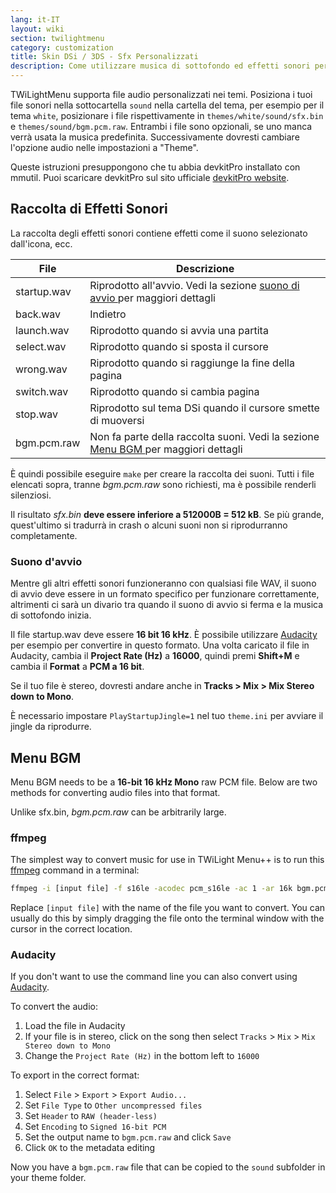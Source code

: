 ```yaml
---
lang: it-IT
layout: wiki
section: twilightmenu
category: customization
title: Skin DSi / 3DS - Sfx Personalizzati
description: Come utilizzare musica di sottofondo ed effetti sonori personalizzati nelle skin DSi e 3DS per TWiLight Menu++
---
```


TWiLightMenu supporta file audio personalizzati nei temi. Posiziona i tuoi file sonori nella sottocartella `sound` nella cartella del tema, per esempio per il tema `white`, posizionare i file rispettivamente in `themes/white/sound/sfx.bin` e `themes/sound/bgm.pcm.raw`. Entrambi i file sono opzionali, se uno manca verrà usata la musica predefinita. Successivamente dovresti cambiare l'opzione audio nelle impostazioni a "Theme".

Queste istruzioni presuppongono che tu abbia devkitPro installato con mmutil. Puoi scaricare devkitPro sul sito ufficiale [devkitPro website](https://devkitpro.org/wiki/Getting_Started).

## Raccolta di Effetti Sonori
La raccolta degli effetti sonori contiene effetti come il suono selezionato dall'icona, ecc.

| File        | Descrizione                                                                                     |
| ----------- | ----------------------------------------------------------------------------------------------- |
| startup.wav | Riprodotto all'avvio. Vedi la sezione [suono di avvio ](#startup-sound) per maggiori dettagli   |
| back.wav    | Indietro                                                                                        |
| launch.wav  | Riprodotto quando si avvia una partita                                                          |
| select.wav  | Riprodotto quando si sposta il cursore                                                          |
| wrong.wav   | Riprodotto quando si raggiunge la fine della pagina                                             |
| switch.wav  | Riprodotto quando si cambia pagina                                                              |
| stop.wav    | Riprodotto sul tema DSi quando il cursore smette di muoversi                                    |
| bgm.pcm.raw | Non fa parte della raccolta suoni. Vedi la sezione [Menu BGM ](#menu-bgm) per maggiori dettagli |

È quindi possibile eseguire `make` per creare la raccolta dei suoni. Tutti i file elencati sopra, tranne *bgm.pcm.raw* sono richiesti, ma è possibile renderli silenziosi.

Il risultato *sfx.bin* **deve essere inferiore a 512000B = 512 kB**. Se più grande, quest'ultimo si tradurrà in crash o alcuni suoni non si riprodurranno completamente.

### Suono d'avvio
Mentre gli altri effetti sonori funzioneranno con qualsiasi file WAV, il suono di avvio deve essere in un formato specifico per funzionare correttamente, altrimenti ci sarà un divario tra quando il suono di avvio si ferma e la musica di sottofondo inizia.

Il file startup.wav deve essere **16 bit 16 kHz**. È possibile utilizzare [Audacity](https://www.audacityteam.org/download/) per esempio per convertire in questo formato. Una volta caricato il file in Audacity, cambia il **Project Rate (Hz)** a **16000**, quindi premi **Shift+M** e cambia il **Format** a **PCM a 16 bit**.

Se il tuo file è stereo, dovresti andare anche in **Tracks > Mix > Mix Stereo down to Mono**.

È necessario impostare `PlayStartupJingle=1` nel tuo `theme.ini` per avviare il jingle da riprodurre.


## Menu BGM
Menu BGM needs to be a **16-bit 16 kHz Mono** raw PCM file. Below are two methods for converting audio files into that format.

Unlike sfx.bin, *bgm.pcm.raw* can be arbitrarily large.

### ffmpeg
The simplest way to convert music for use in TWiLight Menu++ is to run this [ffmpeg](https://ffmpeg.org) command in a terminal:

```bash
ffmpeg -i [input file] -f s16le -acodec pcm_s16le -ac 1 -ar 16k bgm.pcm.raw
```

Replace `[input file]` with the name of the file you want to convert. You can usually do this by simply dragging the file onto the terminal window with the cursor in the correct location.

### Audacity
If you don't want to use the command line you can also convert using [Audacity](https://www.audacityteam.org/download/).

To convert the audio:
1. Load the file in Audacity
1. If your file is in stereo, click on the song then select `Tracks` > `Mix` > `Mix Stereo down to Mono`
1. Change the `Project Rate (Hz)` in the bottom left to `16000`

To export in the correct format:
1. Select `File` > `Export` > `Export Audio...`
1. Set `File Type` to `Other uncompressed files`
1. Set `Header` to `RAW (header-less)`
1. Set `Encoding` to `Signed 16-bit PCM`
1. Set the output name to `bgm.pcm.raw` and click `Save`
1. Click `OK` to the metadata editing

Now you have a `bgm.pcm.raw` file that can be copied to the `sound` subfolder in your theme folder.
